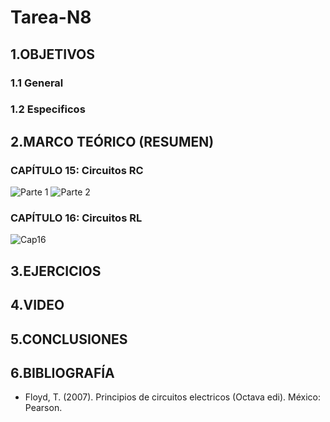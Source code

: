 # Tarea-N8
## 1.OBJETIVOS
### 1.1  General

### 1.2 Especificos

## 2.MARCO TEÓRICO (RESUMEN)
### CAPÍTULO 15: Circuitos RC
![Parte 1](https://user-images.githubusercontent.com/93681159/154176960-e0ddebf4-60ee-4844-91b8-599caedae37c.jpg)
![Parte 2](https://user-images.githubusercontent.com/93681159/154335327-35d9ed61-a9fb-4a54-a1e3-58070f1adace.jpg)
### CAPÍTULO 16: Circuitos RL
![Cap16](https://user-images.githubusercontent.com/93681159/154358676-55359f9a-8d04-4f01-8c65-b4e556b91796.jpg)

## 3.EJERCICIOS

## 4.VIDEO

## 5.CONCLUSIONES 

## 6.BIBLIOGRAFÍA
* Floyd, T. (2007). Principios de circuitos electricos (Octava edi). México: Pearson.
